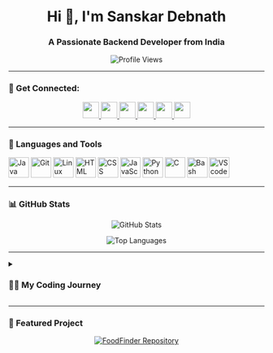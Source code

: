 <h1 align="center">Hi 👋, I'm Sanskar Debnath</h1>
<h3 align="center">A Passionate Backend Developer from India</h3>

<p align="center">
  <img src="https://komarev.com/ghpvc/?username=aryavir01&label=Profile%20views&color=0e75b6&style=flat" alt="Profile Views" />
</p>

---

### 📨 Get Connected:
<p align="center">
  <a href="https://instagram.com/_rahul_karmakar__">
    <img src="https://cdn.simpleicons.org/instagram/E4405F" height="32">
  </a>
  <a href="https://x.com/karmakar_rahul_">
    <img src="https://cdn.simpleicons.org/x/000000" height="32">
  </a>
  <a href="mailto:rahulkarmakar.cse.2025.tcea@gmail.com">
    <img src="https://cdn.simpleicons.org/gmail/EA4335" height="32">
  </a>
  <a href="https://www.facebook.com/rahulkarmakar1349/">
    <img src="https://cdn.simpleicons.org/facebook/1877F2" height="32">
  </a>
  <a href="https://github.com/rahulkarmakar2023cse">
    <img src="https://user-images.githubusercontent.com/3369400/139447912-e0f43f33-6d9f-45f8-be46-2df5bbc91289.png" height="32">
  </a>
  <a href="https://t.me/rahulkarmakar1349">
    <img src="https://cdn.simpleicons.org/telegram/26A5E4" height="32">
  </a>
</p>

---

### 🧰 Languages and Tools

<p align="left">
  <img src="https://cdn.jsdelivr.net/gh/devicons/devicon/icons/java/java-original.svg" alt="Java" width="40px">
  <img src="https://cdn.jsdelivr.net/gh/devicons/devicon/icons/git/git-original.svg" alt="Git" width="40px">
  <img src="https://cdn.jsdelivr.net/gh/devicons/devicon/icons/linux/linux-original.svg" alt="Linux" width="40px">
  <img src="https://cdn.jsdelivr.net/gh/devicons/devicon/icons/html5/html5-plain.svg" alt="HTML" width="40px">
  <img src="https://cdn.jsdelivr.net/gh/devicons/devicon/icons/css3/css3-plain.svg" alt="CSS" width="40px">
  <img src="https://cdn.jsdelivr.net/gh/devicons/devicon/icons/javascript/javascript-plain.svg" alt="JavaScript" width="40px">
  <img src="https://cdn.jsdelivr.net/gh/devicons/devicon/icons/python/python-plain.svg" alt="Python" width="40px">
  <img src="https://cdn.jsdelivr.net/gh/devicons/devicon/icons/c/c-original.svg" alt="C" width="40px">
  <img src="https://cdn.jsdelivr.net/gh/devicons/devicon/icons/bash/bash-plain.svg" alt="Bash" width="40px">
  <img src="https://cdn.jsdelivr.net/gh/devicons/devicon@latest/icons/vscode/vscode-original.svg" alt="VScode" width="40px">
</p>

---

### 📊 GitHub Stats

<p align="center">
  <img src="https://rahulkarmakar.vercel.app/api?username=aryavir01&hide=stars,prs&show_icons=true&theme=dark&rank_icon=github" alt="GitHub Stats">
</p>

<p align="center">
  <img src="https://rahulkarmakar.vercel.app/api/top-langs/?username=aryavir01&hide_progress=true&theme=dark" alt="Top Languages">
</p>

---

<details>
  <summary><h3>👨‍💻 My Coding Journey</h3></summary>
  
I began my coding journey as an eager computer science student, driven by a curiosity to explore everything the programming world had to offer—languages, Unix, Linux, and theory. My initial goal was to teach myself every language, only to realize that mastering everything was unrealistic. This led to unfocused progress, and I found myself overwhelmed by the vastness of the field.

Now, I’m taking a more structured approach. I’m unlearning past mistakes and restarting with clearer goals and discipline. By documenting my progress on GitHub, I aim to reflect on my journey, learn from my errors, and grow steadily along the way.

</details>

---

### 📂 Featured Project

<p align="center">
  <a href="https://github.com/aryavir01/FoodFinder">
    <img src="https://rahulkarmakar.vercel.app/api/pin?username=aryavir01&repo=FoodFinder&theme=dark" alt="FoodFinder Repository">
  </a>
</p>
